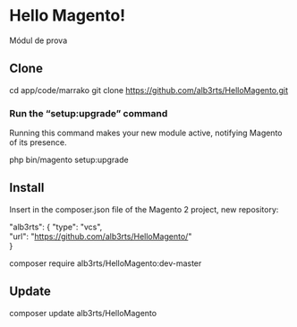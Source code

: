 # Hello Magento!

Módul de prova

## Clone

cd app/code/marrako
git clone https://github.com/alb3rts/HelloMagento.git

### Run the “setup:upgrade” command
Running this command makes your new module active, notifying Magento of its presence.

php bin/magento setup:upgrade

## Install
Insert in the composer.json file of the Magento 2 project, new repository: 

"alb3rts": {
    "type": "vcs",                                                                  
    "url": "https://github.com/alb3rts/HelloMagento/"                                      
}   

composer require alb3rts/HelloMagento:dev-master

## Update

composer update alb3rts/HelloMagento

